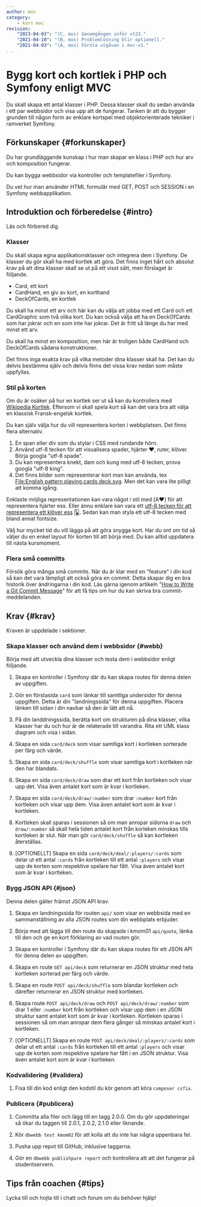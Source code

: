 ```yaml
---
author: mos
category:
    - kurs mvc
revision:
    "2023-04-03": "(C, mos) Genomgången inför vt23."
    "2021-04-10": "(B, mos) Problemlösning blir optionell."
    "2021-04-03": "(A, mos) Första utgåvan i mvc-v1."
...
```

Bygg kort och kortlek i PHP och Symfony enligt MVC
===================================

Du skall skapa ett antal klasser i PHP. Dessa klasser skall du sedan använda i ett par webbsidor och visa upp att de fungerar. Tanken är att du bygger grunden till någon form av enklare kortspel med objektorienterade tekniker i ramverket Symfony.

<!--more-->



Förkunskaper {#forkunskaper}
-----------------------

Du har grundläggande kunskap i hur man skapar en klass i PHP och hur arv och komposition fungerar.

Du kan bygga webbsidor via kontroller och templatefiler i Symfony.

Du vet hur man använder HTML formulär med GET, POST och SESSION i en Symfony webbapplikation.



Introduktion och förberedelse {#intro}
-----------------------

Läs och förbered dig.



### Klasser 

Du skall skapa egna applikationsklasser och integrera dem i Symfony. De klasser du gör skall ha med kortlek att göra. Det finns inget hårt och absolut krav på att dina klasser skall se ut på ett visst sätt, men förslaget är följande.

* Card, ett kort
* CardHand, en giv av kort, en korthand
* DeckOfCards, en kortlek

Du skall ha minst ett arv och här kan du välja att jobba med ett Card och ett CardGraphic som två olika kort. Du kan också välja att ha en DeckOfCards som har jokrar och en som inte har jokrar. Det är fritt så länge du har med minst ett arv.

Du skall ha minst en komposition, men här är troligen både CardHand och DeckOfCards sådana konstruktioner.

Det finns inga exakta krav på vilka metoder dina klasser skall ha. Det kan du delvis bestämma själv och delvis finns det vissa krav nedan som måste uppfyllas.



### Stil på korten

Om du är osäker på hur en kortlek ser ut så kan du kontrollera med [Wikipedia Kortlek](https://sv.wikipedia.org/wiki/Kortlek). Eftersom vi skall spela kort så kan det vara bra att välja en klassisk Fransk-engelsk kortlek.

Du kan själv välja hur du vill representera korten i webbplatsen. Det finns flera alternativ.

1. En span eller div som du stylar i CSS med rundande hörn.
1. Använd utf-8 tecken för att visualisera spader, hjärter ♥, ruter, klöver. Börja googla "utf-8 spade".
1. Du kan representera knekt, dam och kung med utf-8 tecken, prova googla "utf-8 king".
1. Det finns bilder som representerar kort man kan använda, tex [File:English pattern playing cards deck.svg](https://commons.wikimedia.org/wiki/File:English_pattern_playing_cards_deck.svg). Men det kan vara lite pilligt att komma igång.

Enklaste möjliga representationen kan vara något i stil med [A♥] för att representera hjärter ess. Eller ännu enklare kan vara ett [utf-8 tecken för att representera ett klöver ess](https://www.compart.com/en/unicode/U+1F0D1) 🃑. Sedan kan man styla ett utf-8 tecken med bland annat fontsize.

Välj hur mycket tid du vill lägga på att göra snygga kort. Har du ont om tid så väljer du en enkel layout för korten till att börja med. Du kan alltid uppdatera till nästa kursmoment.



### Flera små committs

Försök göra många små commits. När du är klar med en "feature" i din kod så kan det vara lämpligt att också göra en commit. Detta skapar dig en bra historik över ändringarna i din kod. Läs gärna igenom artikeln "[How to Write a Git Commit Message](https://cbea.ms/git-commit/)" för att få tips om hur du kan skriva bra commit-meddelanden.



Krav {#krav}
-----------------------

Kraven är uppdelade i sektioner.



### Skapa klasser och använd dem i webbsidor {#webb}

Börja med att utveckla dina klasser och testa dem i webbsidor enligt följande.

1. Skapa en kontroller i Symfony där du kan skapa routes för denna delen av uppgiften.

1. Gör en förstasida `card` som länkar till samtliga undersidor för denna uppgiften. Detta är din "landningssida" för denna uppgiften. Placera länken till sidan i din navbar så den är lätt att nå.

1. På din landdningssida, berätta kort om strukturen på dina klasser, vilka klasser har du och hur är de relaterade till varandra. Rita ett UML klass diagram och visa i sidan.

1. Skapa en sida `card/deck` som visar samtliga kort i kortleken sorterade per färg och värde.

1. Skapa en sida `card/deck/shuffle` som visar samtliga kort i kortleken när den har blandats.

1. Skapa en sida `card/deck/draw` som drar ett kort från kortleken och visar upp det. Visa även antalet kort som är kvar i kortleken.

1. Skapa en sida `card/deck/draw/:number` som drar `:number` kort från kortleken och visar upp dem. Visa även antalet kort som är kvar i kortleken.

1. Kortleken skall sparas i sessionen så om man anropar sidorna `draw` och `draw/:number` så skall hela tiden antalet kort från korleken minskas tills kortleken är slut. När man gör `card/deck/shuffle` så kan kortleken återställas.

1. [OPTIONELLT] Skapa en sida `card/deck/deal/:players/:cards` som delar ut ett antal `:cards` från kortleken till ett antal `:players` och visar upp de korten som respektive spelare har fått. Visa även antalet kort som är kvar i kortleken.



### Bygg JSON API {#json}

Denna delen gäller främst JSON API krav.

1. Skapa en landningssida för routen `api/` som visar en webbsida med en sammanställning av alla JSON routes som din webbplats erbjuder.

1. Börja med att lägga till den route du skapade i kmom01 `api/quote`, länka till den och ge en kort förklaring av vad routen gör.

1. Skapa en kontroller i Symfony där du kan skapa routes för ett JSON API för denna delen av uppgiften.

1. Skapa en route `GET api/deck` som returnerar en JSON struktur med hela kortleken sorterad per färg och värde.

1. Skapa en route `POST api/deck/shuffle` som blandar kortleken och därefter returnerar en JSON struktur med kortleken.

1. Skapa route `POST api/deck/draw` och `POST api/deck/draw/:number` som drar 1 eller `:number` kort från kortleken och visar upp dem i en JSON struktur samt antalet kort som är kvar i kortleken. Kortleken sparas i sessionen så om man anropar dem flera gånger så minskas antalet kort i kortleken.

1. [OPTIONELLT] Skapa en route `POST api/deck/deal/:players/:cards` som delar ut ett antal `:cards` från kortleken till ett antal `:players` och visar upp de korten som respektive spelare har fått i en JSON struktur. Visa även antalet kort som är kvar i kortleken.



### Kodvalidering {#validera}

1. Fixa till din kod enligt den kodstil du kör genom att köra `composer csfix`.



### Publicera {#publicera}

1. Committa alla filer och lägg till en tagg 2.0.0. Om du gör uppdateringar så ökar du taggen till 2.0.1, 2.0.2, 2.1.0 eller liknande.

1. Kör `dbwebb test kmom02` för att kolla att du inte har några uppenbara fel.

1. Pusha upp repot till GitHub, inklusive taggarna.

1. Gör en `dbwebb publishpure report` och kontrollera att att det fungerar på studentservern.



<!--
Extrauppgift {#extra}
-----------------------

Lös följande extrauppgifter om du har tid och lust.

-->



Tips från coachen {#tips}
-----------------------

Lycka till och hojta till i chatt och forum om du behöver hjälp!
